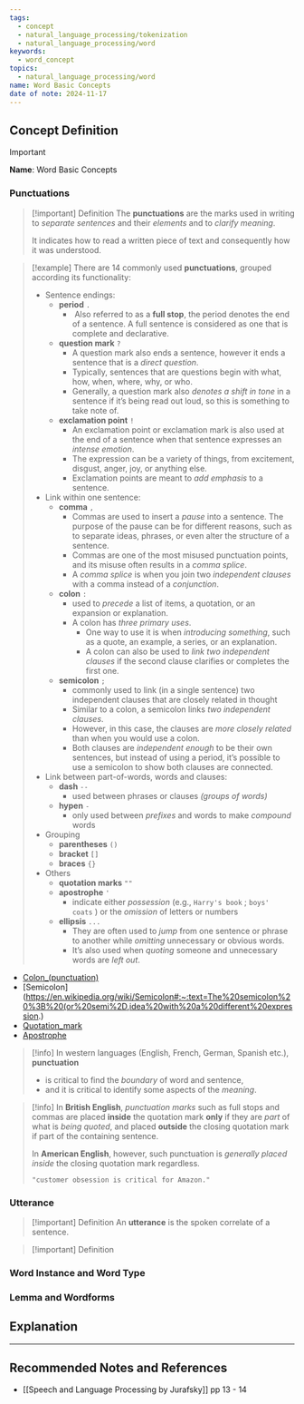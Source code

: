 ```yaml
---
tags:
  - concept
  - natural_language_processing/tokenization
  - natural_language_processing/word
keywords:
  - word_concept
topics:
  - natural_language_processing/word
name: Word Basic Concepts
date of note: 2024-11-17
---
```


## Concept Definition

>[!important]
>**Name**: Word Basic Concepts

### Punctuations

>[!important] Definition
>The **punctuations** are the marks used in writing to *separate sentences* and their *elements* and to *clarify meaning*.
>
>It indicates how to read a written piece of text and consequently how it was understood.

>[!example]
>There are $14$ commonly used **punctuations**, grouped according its functionality:
>- Sentence endings:
>	- **period** `.`
>		-  Also referred to as a **full stop**, the period denotes the end of a sentence. A full sentence is considered as one that is complete and declarative.
>	- **question mark** `?`
>		- A question mark also ends a sentence, however it ends a sentence that is a *direct question*. 
>		- Typically, sentences that are questions begin with what, how, when, where, why, or who.
>		- Generally, a question mark also *denotes a shift in tone* in a sentence if it’s being read out loud, so this is something to take note of.
>	- **exclamation point** `!`
>		- An exclamation point or exclamation mark is also used at the end of a sentence when that sentence expresses an *intense emotion*. 
>		- The expression can be a variety of things, from excitement, disgust, anger, joy, or anything else. 
>		- Exclamation points are meant to *add emphasis* to a sentence.
>- Link within one sentence:
>	- **comma** `,`  
>		- Commas are used to insert a *pause* into a sentence. The purpose of the pause can be for different reasons, such as to separate ideas, phrases, or even alter the structure of a sentence.
>		- Commas are one of the most misused punctuation points, and its misuse often results in a *comma splice*. 
>		- A *comma splice* is when you join two *independent clauses* with a comma instead of a *conjunction*.
>	- **colon** `:`
>		- used to *precede* a list of items, a quotation, or an expansion or explanation.
>		- A colon has *three primary uses*. 
>			- One way to use it is when *introducing something*, such as a quote, an example, a series, or an explanation.
>			- A colon can also be used to *link two independent clauses* if the second clause clarifies or completes the first one.
>	- **semicolon** `;` 
>		- commonly used to link (in a single sentence) two independent clauses that are closely related in thought
>		- Similar to a colon, a semicolon links *two independent clauses*. 
>		- However, in this case, the clauses are *more closely related* than when you would use a colon.
>		- Both clauses are *independent enough* to be their own sentences, but instead of using a period, it’s possible to use a semicolon to show both clauses are connected.
>- Link between part-of-words, words and clauses:
>	- **dash** `--`
>		- used between phrases or clauses *(groups of words)*
>	- **hypen** `-`
>		- only used between *prefixes* and words to make *compound* words
>- Grouping
>	- **parentheses** `()`
>	- **bracket** `[]`
>	- **braces** `{}`
>- Others
>	- **quotation marks** `""`
>	- **apostrophe** `'`
>		- indicate either *possession* (e.g., `Harry's book` ; `boys' coats` ) or the *omission* of letters or numbers
>	- **ellipsis** `...`
>		- They are often used to *jump* from one sentence or phrase to another while *omitting* unnecessary or obvious words. 
>		- It’s also used when *quoting* someone and unnecessary words are *left out*.
>	  

- [Colon_(punctuation)](https://en.wikipedia.org/wiki/Colon_(punctuation))
- [Semicolon](https://en.wikipedia.org/wiki/Semicolon#:~:text=The%20semicolon%20%3B%20(or%20semi%2D,idea%20with%20a%20different%20expression.)
- [Quotation_mark](https://en.wikipedia.org/wiki/Quotation_mark)
- [Apostrophe](https://en.wikipedia.org/wiki/Apostrophe)

>[!info] 
>In western languages (English, French, German, Spanish etc.), **punctuation** 
>- is critical to find the *boundary* of word and sentence, 
>- and it is critical to identify some aspects of the *meaning*. 

>[!info]
>In **British English**, *punctuation marks* such as full stops and commas are placed **inside** the quotation mark **only** if they are *part* of what is *being quoted*, and placed **outside** the closing quotation mark if part of the containing sentence.
>
 >In **American English**, however, such punctuation is *generally placed inside* the closing quotation mark regardless.
 >
 >`"customer obsession is critical for Amazon."`

### Utterance

>[!important] Definition
>An **utterance** is the spoken correlate of a sentence.

>[!important] Definition


### Word Instance and Word Type




### Lemma and Wordforms


## Explanation





-----------
##  Recommended Notes and References



- [[Speech and Language Processing by Jurafsky]] pp 13 - 14